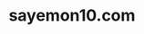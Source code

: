---
title: 'sayemon10.com'
url: 'https://sayemon10.com'
tags: ['web designer', 'web developer']
nsfw: false
rss: false 
---